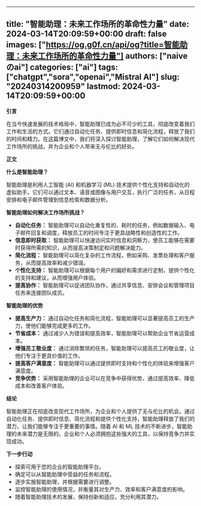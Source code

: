 
---
title: "智能助理：未来工作场所的革命性力量"
date: 2024-03-14T20:09:59+00:00
draft: false
images: ["https://og.g0f.cn/api/og?title=智能助理：未来工作场所的革命性力量"]
authors: ["naiveのai"]
categories: ["ai"]
tags: ["chatgpt","sora","openai","Mistral AI"]
slug: "20240314200959"
lastmod: 2024-03-14T20:09:59+00:00
---
**引言**

在当今快速发展的技术格局中，智能助理已成为必不可少的工具，彻底改变着我们工作和生活的方式。它们通过自动化任务、提供即时信息和简化流程，释放了我们的时间和精力。在这篇博文中，我们将深入探讨智能助理，了解它们如何解决现代工作场所的挑战，并为企业和个人带来无与伦比的好处。

**正文**

**什么是智能助理？**

智能助理是利用人工智能 (AI) 和机器学习 (ML) 技术提供个性化支持和自动化的虚拟助手。它们可以通过文本、语音或图像与用户交互，执行广泛的任务，从日程安排和电子邮件管理到信息检索和数据分析。

**智能助理如何解决工作场所挑战？**

* **自动化任务：** 智能助理可以自动化重复性的、耗时的任务，例如数据输入、电子邮件回复和调度，释放员工的时间专注于更具战略性和创造性的工作。
* **信息即时获取：** 智能助理可以快速访问实时信息和洞察力，使员工能够在需要时获得所需的知识，从而提高决策制定和问题解决能力。
* **简化流程：** 智能助理可以简化复杂的工作流程，例如采购、发票处理和客户服务，从而提高效率和减少错误。
* **个性化支持：** 智能助理可以根据每个用户的偏好和需求进行定制，提供个性化的支持和建议，从而增强用户体验。
* **提高协作：** 智能助理可以促进团队协作，通过共享信息、安排会议和管理项目任务来连接团队成员。

**智能助理的优势**

* **提高生产力：** 通过自动化任务和简化流程，智能助理可以显著提高员工的生产力，使他们能够完成更多的工作。
* **节省成本：** 通过减少人为错误和提高效率，智能助理可以帮助企业节省运营成本。
* **增强员工敬业度：** 通过消除繁琐的任务，智能助理可以提高员工的敬业度，让他们专注于更具价值的工作。
* **提高客户满意度：** 智能助理可以通过提供即时支持和个性化的体验来增强客户满意度。
* **竞争优势：** 采用智能助理的企业可以在竞争中获得优势，通过提高效率、降低成本和改善客户体验。

**结论**

智能助理正在彻底改变现代工作场所，为企业和个人提供了无与伦比的机会。通过自动化任务、提供即时信息、简化流程和提供个性化支持，智能助理释放了我们的潜力，让我们能够专注于更重要的事情。随着 AI 和 ML 技术的不断进步，智能助理的未来潜力是无限的。企业和个人必须拥抱这些强大的工具，以保持竞争力并实现成功。

**下一步行动**

* 探索可用于您的企业的智能助理平台。
* 确定可以从智能助理中受益的任务和流程。
* 逐步实施智能助理，并根据需要进行调整。
* 监控智能助理的使用情况，并衡量其对生产力、效率和客户满意度的影响。
* 随着智能助理技术的发展，保持创新和适应，充分利用其潜力。